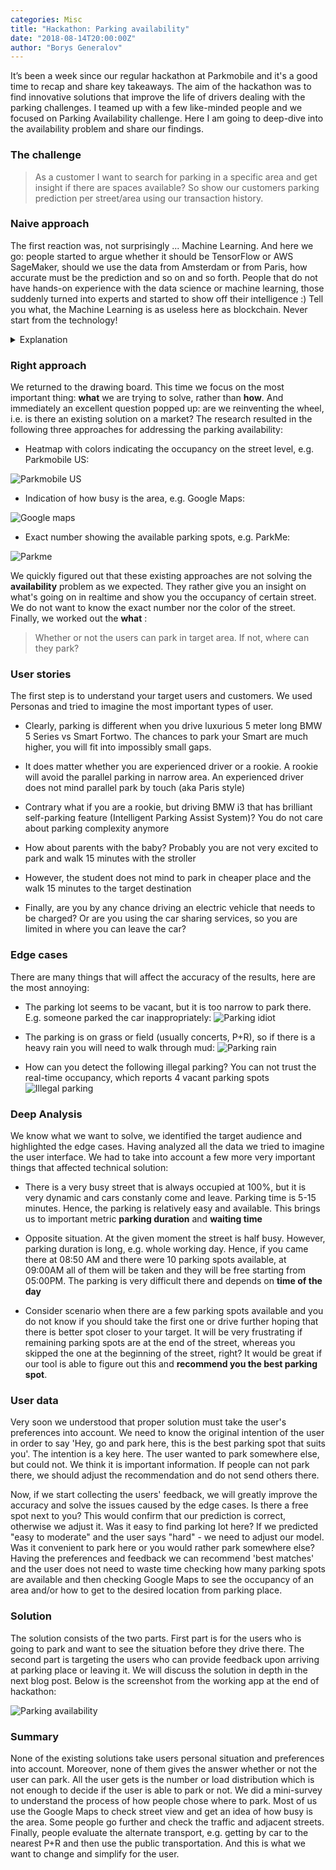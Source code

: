 ```yaml
---
categories: Misc
title: "Hackathon: Parking availability"
date: "2018-08-14T20:00:00Z"
author: "Borys Generalov"
---
```


It’s been a week since our regular hackathon at Parkmobile and it's a good time to recap and share key takeaways. The aim of the hackathon was to find innovative solutions that improve the life of drivers dealing with the parking challenges. I teamed up with a few like-minded people and we focused on Parking Availability challenge. Here I am going to deep-dive into the availability problem and share our findings.

### The challenge

> As a customer I want to search for parking in a specific area and get insight if there are spaces available? So show our customers parking prediction per street/area using our transaction history.

### Naive approach

The first reaction was, not surprisingly ... Machine Learning. And here we go: people started to argue whether it should be TensorFlow or AWS SageMaker, should we use the data from Amsterdam or from Paris, how accurate must be the prediction and so on and so forth. People that do not have hands-on experience with the data science or machine learning, those suddenly turned into experts and started to show off their intelligence :) Tell you what, the Machine Learning is as useless here as blockchain. Never start from the technology! 

<details><summary>Explanation</summary>
<p>
At the minimum you are coupled to this exact technology and limited due to all the constrains that come with the chosen technology. Moreover, there is no unique selling point when you rely on technology. Your competitors will do the same, i.e. adopt the same technology and you all end up with the same results. Take cryptocurrency for example, they all based on blockchain and there is more than 1600 of them, whereas only 5-10 of them are really worth to invest.
</p>
</details>


### Right approach

We returned to the drawing board. This time we focus on the most important thing: **what** we are trying to solve, rather than **how**. And immediately an excellent question popped up: are we reinventing the wheel, i.e. is there an existing solution on a market? The research resulted in the following three  approaches for addressing the parking availability:

- Heatmap with colors indicating the occupancy on the street level, e.g. Parkmobile US:

![Parkmobile US]({{site.baseurl}}/assets/hackathon-availability/parkmobile.png)

- Indication of how busy is the area, e.g. Google Maps:

![Google maps]({{site.baseurl}}/assets/hackathon-availability/googlemaps.png)

- Exact number showing the available parking spots, e.g. ParkMe:

![Parkme]({{site.baseurl}}/assets/hackathon-availability/parkme.png)

We quickly figured out that these existing approaches are not solving the **availability** problem as we expected. They rather give you an insight on what's going on in realtime and show you the occupancy of certain street. We do not want to know the exact number nor the color of the street. Finally, we worked out the **what** :

> Whether or not the users can park in target area. If not, where can they park?

### User stories

The first step is to understand your target users and customers. We used Personas and tried to imagine the most important types of user.

* Clearly, parking is different when you drive luxurious 5 meter long BMW 5 Series vs Smart Fortwo. The chances to park your Smart are much higher, you will fit into impossibly small gaps.

* It does matter whether you are experienced driver or a rookie. A rookie will avoid the parallel parking in narrow area. An experienced driver does not mind parallel park by touch (aka Paris style)

* Contrary what if you are a rookie, but driving BMW i3 that has brilliant self-parking feature (Intelligent Parking Assist System)? You do not care about parking complexity anymore

* How about parents with the baby? Probably you are not very excited to park and walk 15 minutes with the stroller

* However, the student does not mind to park in cheaper place and the walk 15 minutes to the target destination

* Finally, are you by any chance driving an electric vehicle that needs to be charged? Or are you using the car sharing services, so you are limited in where you can leave the car?

### Edge cases

There are many things that will affect the accuracy of the results, here are the most annoying:

* The parking lot seems to be vacant, but it is too narrow to park there. E.g. someone parked the car inappropriately:
![Parking idiot]({{site.baseurl}}/assets/hackathon-availability/idiot.gif)

* The parking is on grass or field (usually concerts, P+R), so if there is a heavy rain you will need to walk through mud:
![Parking rain]({{site.baseurl}}/assets/hackathon-availability/parkingrain.jpg)

* How can you detect the following illegal parking? You can not trust the real-time occupancy, which reports 4 vacant parking spots
![Illegal parking]({{site.baseurl}}/assets/hackathon-availability/illegalparking.jpg)

### Deep Analysis

We know what we want to solve, we identified the target audience and highlighted the edge cases. Having analyzed all the data we tried to imagine the user interface. We had to take into account a few more very important things that affected technical solution:

* There is a very busy street that is always occupied at 100%, but it is very dynamic and cars constanly come and leave. Parking time is 5-15 minutes. Hence, the parking is relatively easy and available. This brings us to important metric **parking duration** and **waiting time**

* Opposite situation. At the given moment the street is half busy. However, parking duration is long, e.g. whole working day. Hence, if you came there at 08:50 AM and there were 10 parking spots available, at 09:00AM all of them will be taken and they will be free starting from 05:00PM. The parking is very difficult there and depends on **time of the day**

* Consider scenario when there are a few parking spots available and you do not know if you should take the first one or drive further hoping that there is better spot closer to your target. It will be very frustrating if remaining parking spots are at the end of the street, whereas you skipped the one at the beginning of the street, right? It would be great if our tool is able to figure out this and **recommend you the best parking spot**.

### User data

Very soon we understood that proper solution must take the user's preferences into account. We need to know the original intention of the user in order to say 'Hey, go and park here, this is the best parking spot that suits you'. The intention is a key here. The user wanted to park somewhere else, but could not. We think it is important information. If people can not park there, we should adjust the recommendation and do not send others there.

Now, if we start collecting the users' feedback, we will greatly improve the accuracy and solve the issues caused by the edge cases. Is there a free spot next to you? This would confirm that our prediction is correct, otherwise we adjust it. Was it easy to find parking lot here? If we predicted "easy to moderate" and the user says "hard" - we need to adjust our model. Was it convenient to park here or you would rather park somewhere else? Having the preferences and feedback we can recommend 'best matches' and the user does not need to waste time checking how many parking spots are available and then checking Google Maps to see the occupancy of an area and/or how to get to the desired location from parking place.

### Solution

The solution consists of the two parts. First part is for the users who is going to park and want to see the situation before they drive there. The second part is targeting the users who can provide feedback upon arriving at parking place or leaving it.  We will discuss the solution in depth in the next blog post. Below is the screenshot from the working app at the end of hackathon:

![Parking availability]({{site.baseurl}}/assets/hackathon-availability/solution.png)

### Summary

None of the existing solutions take users personal situation and preferences into account. Moreover, none of them gives the answer whether or not the user can park. All the user gets is the number or load distribution which is not enough to decide if the user is able to park or not. We did a mini-survey to understand the process of how people chose where to park. Most of us use the Google Maps to check street view and get an idea of how busy is the area. Some people go further and check the traffic and adjacent streets. Finally, people evaluate the alternate transport, e.g. getting by car to the nearest P+R and then use the public transportation. And this is what we want to change and simplify for the user.  
